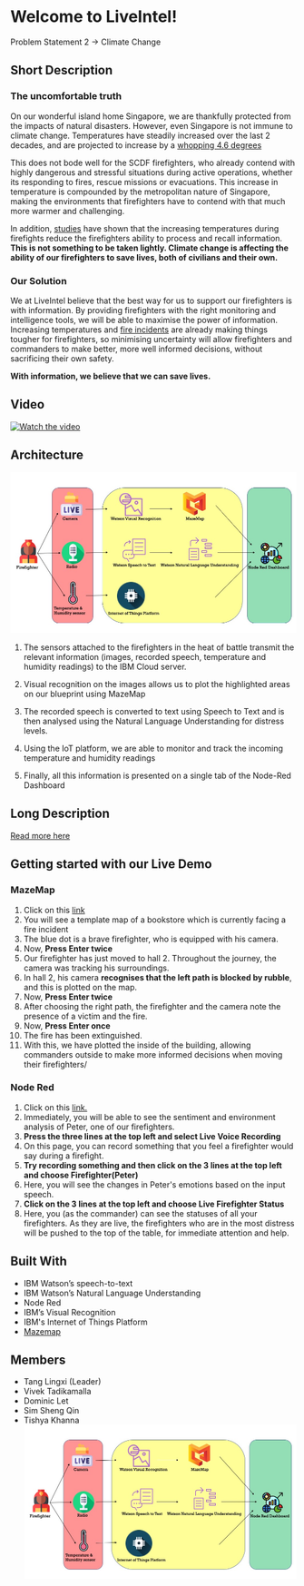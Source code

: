 # Welcome to LiveIntel!
Problem Statement 2 -> Climate Change

## Short Description
### The uncomfortable truth
On our wonderful island home Singapore, we are thankfully protected from the impacts of natural disasters. However, even Singapore is not immune to climate change. Temperatures have steadily increased over the last 2 decades, and are projected to increase by a [whopping 4.6 degrees](https://www.nccs.gov.sg/singapores-climate-action/impact-of-climate-change-in-singapore/) 

 This does not bode well for the SCDF firefighters, who already contend with highly dangerous and stressful situations during active operations, whether its responding to fires, rescue missions or evacuations. This increase in temperature is compounded by the metropolitan nature of Singapore, making the environments that firefighters have to contend with that much more warmer and challenging. 

In addition, [studies](https://www.ncbi.nlm.nih.gov/pmc/articles/PMC5715452/) have shown that the increasing temperatures during firefights reduce the firefighters ability to process and recall information.  **This is not something to be taken lightly. Climate change is affecting the ability of our firefighters to save lives, both of civilians and their own.**

### Our Solution
We at LiveIntel believe that the best way for us to support our firefighters is with information. By providing firefighters with the right monitoring and intelligence tools, we will be able to maximise the power of information. Increasing temperatures and [fire incidents](https://www.scdf.gov.sg/docs/default-source/scdf-library/amb-fire-inspection-statistics/scdf-annual-statistics-2019.pdf) are already making things tougher for firefighters, so minimising uncertainty will allow firefighters and commanders to make better, more well informed decisions, without sacrificing their own safety. 

**With information, we believe that we can save lives.**


## Video

[![Watch the video](https://github.com/Code-and-Response/Liquid-Prep/blob/master/images/IBM-interview-video-image.png)](https://youtu.be/vOgCOoy_Bx0)

## Architecture 

![Architecture](https://github.com/tishyakhanna97/ibm_hack/blob/master/architecture/Slide1.jpeg)

 1. The sensors attached to the firefighters in the heat of battle transmit the relevant information (images, recorded speech, temperature and humidity readings) to the IBM Cloud server.
 
 2. Visual recognition on the images allows us to plot the highlighted areas on our blueprint using MazeMap
 3. The recorded speech is converted to text using Speech to Text and is then analysed using the Natural Language Understanding for distress levels. 
 4. Using the IoT platform, we are able to monitor and track the incoming temperature and humidity readings
 5. Finally, all this information is presented on a single tab of the Node-Red Dashboard



## Long Description
[Read more here](https://github.com/tishyakhanna97/ibm_hack/blob/master/long.md)


## Getting started with our Live Demo

### MazeMap
 1. Click on this [link](https://tishyakhanna97.github.io/ibm_hack/)
 2. You will see a template map of a bookstore which is currently facing a fire incident
 3. The blue dot is a brave firefighter, who is equipped with his camera. 
 4. Now, **Press Enter twice**
 5. Our firefighter has just moved to hall 2. Throughout the journey, the camera was tracking his surroundings.
 6. In hall 2, his camera **recognises that the left path is blocked by rubble**, and this is plotted on the map.
 7. Now, **Press Enter twice**
 8. After choosing the right path, the firefighter and the camera note the presence of a victim and the fire.
 9. Now, **Press Enter once**
 10. The fire has been extinguished.
 11. With this, we have plotted the inside of the building, allowing commanders outside to make more informed decisions when moving their firefighters/
 
### Node Red
 1. Click on this [link.](https://node-red-paqpj.mybluemix.net/ui/#!/1?socketid=voWzvcUAlTyvbrFgAAA4)
 2. Immediately, you will be able to see the sentiment and environment analysis of Peter, one of our firefighters.
 3. **Press the three lines at the top left and select Live Voice Recording**
 4. On this page, you can record something that you feel a firefighter would say during a firefight.
 5. **Try recording something and then click on the 3 lines at the top left and choose Firefighter(Peter)**
 6. Here, you will see the changes in Peter's emotions based on the input speech.
 7. **Click on the 3 lines at the top left and choose Live Firefighter Status**
 8. Here, you (as the commander) can see the statuses of all your firefighters. As they are live, the firefighters who are in the most distress will be pushed to the top of the table, for immediate attention and help.




## Built With

 - IBM Watson’s speech-to-text
 - IBM Watson’s Natural Language Understanding
 - Node Red
 - IBM’s Visual Recognition
 - IBM's Internet of Things Platform
 - [Mazemap](https://www.mazemap.com/)
 
 ## Members
 - Tang Lingxi (Leader) 
 - Vivek Tadikamalla
 - Dominic Let
 - Sim Sheng Qin
 - Tishya Khanna
 ![About us](https://github.com/tishyakhanna97/ibm_hack/blob/master/architecture/Slide1.jpeg)

